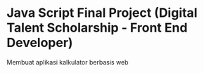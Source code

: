 # Java Script Final Project (Digital Talent Scholarship - Front End Developer)

Membuat aplikasi kalkulator berbasis web
